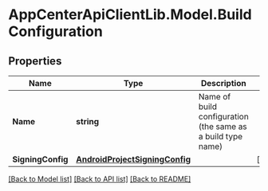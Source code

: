 # AppCenterApiClientLib.Model.BuildConfiguration
## Properties

Name | Type | Description | Notes
------------ | ------------- | ------------- | -------------
**Name** | **string** | Name of build configuration (the same as a build type name) | 
**SigningConfig** | [**AndroidProjectSigningConfig**](AndroidProjectSigningConfig.md) |  | [optional] 

[[Back to Model list]](../README.md#documentation-for-models) [[Back to API list]](../README.md#documentation-for-api-endpoints) [[Back to README]](../README.md)

